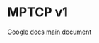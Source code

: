 # MPTCP v1 

[Google docs main document](https://docs.google.com/document/d/1lxECAeH38OO4tX22Im-yvLw90Or7a2figwwIQ8zguKM/edit#)
